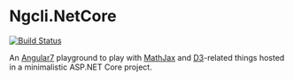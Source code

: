 # Ngcli.NetCore

[![Build Status](https://mbrane.visualstudio.com/IvanShiyan/_apis/build/status/ishiyan.IdentityServer4.ImplicitFlow.InMemory.MinimalBootsrapUi.NgCient)](https://mbrane.visualstudio.com/IvanShiyan/_build/latest?definitionId=9)

An [Angular7](https://blog.angular.io/) playground to play with [MathJax](https://www.mathjax.org/) and [D3](https://d3js.org/)-related things hosted in a minimalistic ASP.NET Core project.
